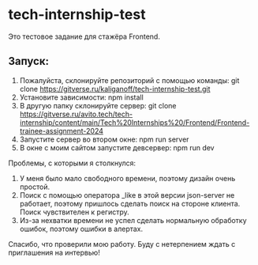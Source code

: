 # tech-internship-test

Это тестовое задание для стажёра Frontend.

## Запуск:

1. Пожалуйста, склонируйте репозиторий с помощью команды:
   git clone https://gitverse.ru/kaliganoff/tech-internship-test.git
2. Установите зависимости: npm install
3. В другую папку склонируйте сервер:
   git clone https://gitverse.ru/avito.tech/tech-internship/content/main/Tech%20Internships%20/Frontend/Frontend-trainee-assignment-2024
4. Запустите сервер во втором окне: npm run server
5. В окне с моим сайтом запустите девсервер: npm run dev

Проблемы, с которыми я столкнулся:

1. У меня было мало свободного времени, поэтому дизайн очень простой.
2. Поиск с помощью оператора \_like в этой версии json-server не работает, поэтому пришлось сделать поиск на стороне клиента. Поиск чувствителен к регистру.
3. Из-за нехватки времени не успел сделать нормальную обработку ошибок, поэтому ошибки в алертах.

Спасибо, что проверили мою работу. Буду с нетерпением ждать с приглашения на интервью!
